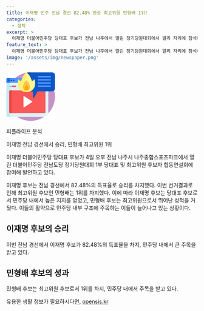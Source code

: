 ```yaml
---
title: 이재명 민주 전남 경선 82.48% 완승 최고위원 민형배 1위!
categories:
  - 정치
excerpt: >
  이재명 더불어민주당 당대표 후보가 전남 나주에서 열린 정기당원대회에서 열리 자리에 참석해 발언했다. 최근 경선에서 이재명 후보는 82.48%의 지지율을 얻어 승리를 거두었으며, 최고위원 후보 중 민형배가 1위를 차지했다.
feature_text: >
  이재명 더불어민주당 당대표 후보가 전남 나주에서 열린 정기당원대회에서 열리 자리에 참석해 발언했다. 최근 경선에서 이재명 후보는 82.48%의 지지율을 얻어 승리를 거두었으며, 최고위원 후보 중 민형배가 1위를 차지했다.
image: '/assets/img/newspaper.png'
---
```


<p><img src="/assets/img/news.png" alt="rentncar 속보" /></p>

<p>피플라이프 분석</p>

<p>이재명 전남 경선에서 승리, 민형배 최고위원 1위</p>

<p>이재명 더불어민주당 당대표 후보가 4일 오후 전남 나주시 나주종합스포츠파크에서 열린 더불어민주당 전남도당 정기당원대회 1부 당대표 및 최고위원 후보자 합동연설회에 참여해 발언하고 있다. <p data-ke-size="size16"></p>
이재명 후보는 전남 경선에서 82.48%의 득표율로 승리를 차지했다. 이번 선거결과로 인해 최고위원 후보인 민형배는 1위를 차지했다. 이에 따라 이재명 후보는 당대표 후보로서 민주당 내에서 높은 지지를 얻었고, 민형배 후보는 최고위원으로서 뛰어난 성적을 거뒀다. 이들의 활약으로 민주당 내부 구조에 주목하는 이들이 늘어나고 있는 상황이다. <p data-ke-size="size16"></p></p>

<h2 data-ke-size="size26">이재명 후보의 승리</h2>

<p>이번 전남 경선에서 이재명 후보가 82.48%의 득표율을 차지, 민주당 내에서 큰 주목을 받고 있다.</p>

<h2 data-ke-size="size26">민형배 후보의 성과</h2>

<p>민형배 후보는 최고위원 후보로서 1위를 차지, 민주당 내에서 주목을 받고 있다.</p>
유용한 생활 정보가 필요하시다면, <a href="https://opensis.kr" rel="dofollow">opensis.kr</a>


